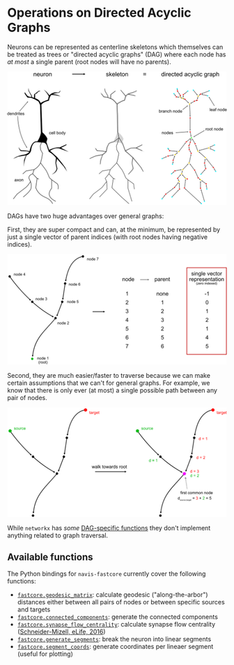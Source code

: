 # Operations on Directed Acyclic Graphs

Neurons can be represented as centerline skeletons which themselves can
be treated as trees or "directed acyclic graphs" (DAG) where each node
has *at most* a single parent (root nodes will have no parents).

![Representing a neuron as directed acyclic graph.](../_static/skeletons.png)

DAGs have two huge advantages over general graphs:

First, they are super compact and can, at the minimum, be represented by
just a single vector of parent indices (with root nodes having negative
indices).

![Directed acyclic graphs are compact.](../_static/dag.png)

Second, they are much easier/faster to traverse because we can make
certain assumptions that we can't for general graphs. For example,
we know that there is only ever (at most) a single possible path
between any pair of nodes.

![Finding the distance between two nodes.](../_static/traversal.png)

While `networkx` has *some* [DAG-specific functions](https://networkx.org/documentation/stable/reference/algorithms/dag.html) they don't
implement anything related to graph traversal.

## Available functions

The Python bindings for `navis-fastcore` currently cover the following functions:

- [`fastcore.geodesic_matrix`](geodesic.md): calculate geodesic ("along-the-arbor") distances either between all pairs of nodes or between specific sources and targets
- [`fastcore.connected_components`](cc.md): generate the connected components
- [`fastcore.synapse_flow_centrality`](flow.md): calculate synapse flow centrality ([Schneider-Mizell, eLife, 2016](https://elifesciences.org/articles/12059))
- [`fastcore.generate_segments`](segments.md#generate-segments): break the neuron into linear segments
- [`fastcore.segment_coords`](segments.md#segment-coordinates): generate coordinates per lineaer segment (useful for plotting)
